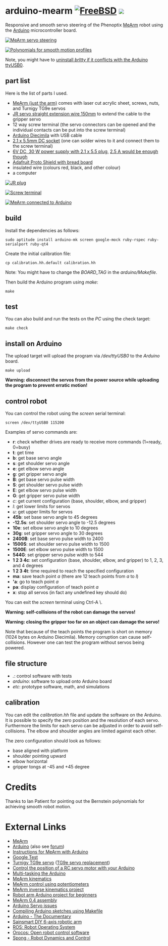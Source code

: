 # arduino-mearm [![FreeBSD](https://img.shields.io/badge/license-FreeBSD-red.png)](https://opensource.org/licenses/BSD-2-Clause) [![](https://img.shields.io/circleci/project/wedesoft/arduino-mearm/master.png)](https://circleci.com/gh/wedesoft/arduino-mearm)

Responsive and smooth servo steering of the Phenoptix [MeArm][1] robot using the [Arduino][2] microcontroller board.

[![MeArm servo steering](http://img.youtube.com/vi/bwe8nBm6TN8/0.jpg)](http://www.youtube.com/watch?v=bwe8nBm6TN8)

[![Polynomials for smooth motion profiles](etc/maxima/polynomial.png)](etc/polynomial.png)

Note, you might have to [uninstall *brltty* if it conflicts with the Arduino ttyUSB0][3].

## part list

Here is the list of parts I used.

* [MeArm (just the arm)](http://mearm.com/?variant=4765780037) comes with laser cut acrylic sheet, screws, nuts, and Turnigy TG9e servos
* [JR servo straight extension wire 150mm](http://www.amazon.co.uk/gp/product/B00P1716VO) to extend the cable to the gripper servo
* 12 way screw terminal (the servo connectors can be opened and the individual contacts can be put into the screw terminal)
* [Arduino Diecimila](https://www.arduino.cc/en/Main/ArduinoBoardDiecimila) with USB cable
* [2.1 x 5.5mm DC socket](http://www.maplin.co.uk/p/21-x-55mm-dc-socket-plastic-ft96e) (one can solder wires to it and connect them to the screw terminal)
* [6V DC, 30 W power supply with 2.1 x 5.5 plug](http://uk.rs-online.com/web/p/plug-in-power-supply/7424762/), [2.5 A would be enough though](http://mearm.com/collections/mearm/products/mearm-mains-power-supply-6v-2-5a)
* [Adafruit Proto Shield with bread board](https://www.adafruit.com/products/51)
* insulated wire (colours red, black, and other colour)
* a computer

[![JR plug](etc/jrplug.jpg)](etc/jrplug.jpg)

[![Screw terminal](etc/screwterminal.jpg)](etc/screwterminal.jpg)

[![MeArm connected to Arduino](etc/overview.jpg)](etc/overview.jpg)

## build

Install the dependencies as follows:

```
sudo aptitude install arduino-mk screen google-mock ruby-rspec ruby-serialport ruby-qt4
```

Create the initial calibration file:

```
cp calibration.hh.default calibration.hh
```

Note: You might have to change the *BOARD_TAG* in the *arduino/Makefile*.

Then build the Arduino program using *make*:

```
make
```

## test

You can also build and run the tests on the *PC* using the check target:

```
make check
```

## install on Arduino

The upload target will upload the program via */dev/ttyUSB0* to the *Arduino* board.

```
make upload
```

**Warning: disconnect the servos from the power source while uploading the program to prevent erratic motion!**

## control robot

You can control the robot using the *screen* serial terminal:

```
screen /dev/ttyUSB0 115200
```

Examples of servo commands are:

* **r**: check whether drives are ready to receive more commands (1=ready, 0=busy)
* **t**: get time
* **b**: get base servo angle
* **s**: get shoulder servo angle
* **e**: get elbow servo angle
* **g**: get gripper servo angle
* **B**: get base servo pulse width
* **S**: get shoulder servo pulse width
* **E**: get elbow servo pulse width
* **G**: get gripper servo pulse width
* *c*: get current configuration (base, shoulder, elbow, and gripper)
* *l*: get lower limits for servos
* *u*: get upper limits for servos
* **45b**: set base servo angle to 45 degrees
* **-12.5s**: set shoulder servo angle to -12.5 degrees
* **10e**: set elbow servo angle to 10 degrees
* **30g**: set gripper servo angle to 30 degrees
* **2400B**: set base servo pulse width to 2400
* **1500S**: set shoulder servo pulse width to 1500
* **1500E**: set elbow servo pulse width to 1500
* **544G**: set gripper servo pulse width to 544
* **1 2 3 4c**: set configuration (base, shoulder, elbow, and gripper) to 1, 2, 3, and 4 degrees
* **1 2 3 4t**: time required to reach the specified configuration
* **ma**: save teach point *a* (there are 12 teach points from *a* to *l*)
* **'a**: go to teach point *a*
* **pa**: display configuration of teach point *a*
* **x**: stop all servos (in fact any undefined key should do)

You can exit the *screen* terminal using Ctrl-A \\.

**Warning: self-collisions of the robot can damage the servos!**

**Warning: closing the gripper too far on an object can damage the servo!**

Note that because of the teach points the program is short on memory (1024 bytes on Arduino Diecimila).
Memory corruption can cause self-collisions. However one can test the program without servos being powered.

## file structure

* *.*: control software with tests
* *arduino*: software to upload onto Arduino board
* *etc*: prototype software, math, and simulations

## calibration

You can edit the *calibration.hh* file and update the software on the Arduino.
It is possible to specify the zero position and the resolution of each servo.
Furthermore the limits for each servo can be adjusted in order to avoid self-collisions.
The elbow and shoulder angles are limited against each other.

The zero configuration should look as follows:
* base aligned with platform
* shoulder pointing upward
* elbow horizontal
* gripper tongs at -45 and +45 degree

# Credits

Thanks to Ian Patient for pointing out the Bernstein polynomials for achieving smooth robot motion.

# External Links

* [MeArm][1]
* [Arduino][2] (also see [forum][17])
* [Instructions for MeArm with Arduino][13]
* [Google Test][4]
* [Turnigy TG9e servo][5] ([TG9e servo replacement](http://www.amazon.co.uk/gp/product/B00V3F6LYU))
* [Control the position of a RC servo motor with your Arduino][6]
* [Multi-tasking the Arduino][7]
* [MeArm kinematics][8]
* [MeArm control using potentiometers][10]
* [MeArm inverse kinematics project][9]
* [Robot arm Arduino project for beginners][11]
* [MeArm 0.4 assembly][12]
* [Arduino Servo issues][13]
* [Compiling Arduino sketches using Makefile][16]
* [Arduino - The Documentary][18]
* [Sainsmart DIY 6-axis robotic arm][19]
* [ROS: Robot Operating System][20]
* [Orocos: Open robot control software][21]
* [Spong - Robot Dynamics and Control][22]

[1]: http://mearm.com/
[2]: https://www.arduino.cc/
[3]: http://www.ladyada.net/learn/arduino/lesson0-lin.html
[4]: https://code.google.com/p/googlemock/wiki/ForDummies
[5]: http://www.servodatabase.com/servo/turnigy/tg9e
[6]: https://www.arduino.cc/en/Tutorial/Knob
[7]: https://learn.adafruit.com/multi-tasking-the-arduino-part-1?view=all
[8]: http://bitofahack.com/post/1433701488
[9]: https://github.com/yorkhackspace/meArm
[10]: https://github.com/phenoptix/MeArm
[11]: http://lifehacker.com/build-a-kickass-robot-arm-the-perfect-arduino-project-1700643747
[12]: http://www.mathias-wilhelm.de/arduino/projects/phenoptix-mearm/
[13]: http://mearm.com/pages/instructions
[14]: http://www.double-oops.org/mini-blog/debuggingarduinoservoissues
[15]: http://forum.arduino.cc/index.php?topic=365050.0
[16]: http://hardwarefun.com/tutorials/compiling-arduino-sketches-using-makefile
[17]: http://forum.arduino.cc/
[18]: https://vimeo.com/18539129
[19]: http://www.sainsmart.com/diy-6-axis-servos-control-palletizing-robot-arm-model-for-arduino-uno-mega2560.html
[20]: http://www.ros.org/
[21]: http://www.orocos.org/
[22]: http://smpp.northwestern.edu/savedLiterature/Spong_Textbook.pdf

